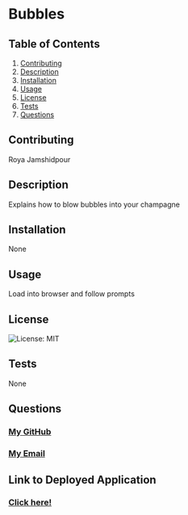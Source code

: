 # Bubbles
  
  ## Table of Contents
  1. [Contributing](#Contributors)
  2. [Description](#Description)
  3. [Installation](#Installation)
  4. [Usage](#Usage)
  5. [License](#License)
  6. [Tests](#Tests)
  7. [Questions](#GitHub)
  
  ## Contributing
  Roya Jamshidpour
  
  ## Description 
  Explains how to blow bubbles into your champagne
      
  ## Installation 
  None
      
  ## Usage 
  Load into browser and follow prompts
      
  ## License 
  ![License: MIT](https://img.shields.io/badge/License-MIT-yellow.svg)
      
  ## Tests
  None
      
  ## Questions
  ### [My GitHub](https://github.com/Roya-Jamshidpour)
  ### [My Email](roya.jamshidpour@gmail.com)
  
  ## Link to Deployed Application
  ### [Click here!](https://Roya-Jamshidpour.github.io/Bubbles/)
  